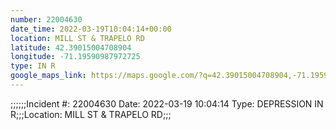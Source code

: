 ```yaml
---
number: 22004630
date_time: 2022-03-19T10:04:14+00:00
location: MILL ST & TRAPELO RD
latitude: 42.39015004708904
longitude: -71.19590987972725
type: IN R
google_maps_link: https://maps.google.com/?q=42.39015004708904,-71.19590987972725
---
```


;;;;;;Incident #: 22004630  Date: 2022-03-19 10:04:14   Type: DEPRESSION IN R;;;Location: MILL ST & TRAPELO RD;;;

